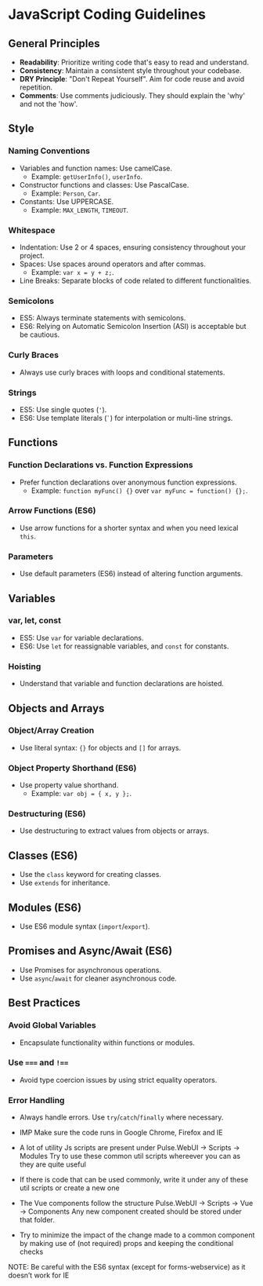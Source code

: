 # JavaScript Coding Guidelines

## **General Principles**

- **Readability**: Prioritize writing code that's easy to read and understand.
- **Consistency**: Maintain a consistent style throughout your codebase.
- **DRY Principle**: "Don't Repeat Yourself". Aim for code reuse and avoid repetition.
- **Comments**: Use comments judiciously. They should explain the 'why' and not the 'how'.

## **Style**

### **Naming Conventions**
- Variables and function names: Use camelCase. 
  - Example: `getUserInfo()`, `userInfo`.
- Constructor functions and classes: Use PascalCase.
  - Example: `Person`, `Car`.
- Constants: Use UPPERCASE.
  - Example: `MAX_LENGTH`, `TIMEOUT`.

### **Whitespace**
- Indentation: Use 2 or 4 spaces, ensuring consistency throughout your project.
- Spaces: Use spaces around operators and after commas.
  - Example: `var x = y + z;`.
- Line Breaks: Separate blocks of code related to different functionalities.

### **Semicolons**
- ES5: Always terminate statements with semicolons.
- ES6: Relying on Automatic Semicolon Insertion (ASI) is acceptable but be cautious.

### **Curly Braces**
- Always use curly braces with loops and conditional statements.

### **Strings**
- ES5: Use single quotes (`'`).
- ES6: Use template literals (`` ` ``) for interpolation or multi-line strings.

## **Functions**

### **Function Declarations vs. Function Expressions**
- Prefer function declarations over anonymous function expressions.
  - Example: `function myFunc() {}` over `var myFunc = function() {};`.

### **Arrow Functions (ES6)**
- Use arrow functions for a shorter syntax and when you need lexical `this`.

### **Parameters**
- Use default parameters (ES6) instead of altering function arguments.

## **Variables**

### **var, let, const**
- ES5: Use `var` for variable declarations.
- ES6: Use `let` for reassignable variables, and `const` for constants.

### **Hoisting**
- Understand that variable and function declarations are hoisted.

## **Objects and Arrays**

### **Object/Array Creation**
- Use literal syntax: `{}` for objects and `[]` for arrays.

### **Object Property Shorthand (ES6)**
- Use property value shorthand.
  - Example: `var obj = { x, y };`.

### **Destructuring (ES6)**
- Use destructuring to extract values from objects or arrays.

## **Classes (ES6)**

- Use the `class` keyword for creating classes.
- Use `extends` for inheritance.

## **Modules (ES6)**

- Use ES6 module syntax (`import`/`export`).

## **Promises and Async/Await (ES6)**

- Use Promises for asynchronous operations.
- Use `async`/`await` for cleaner asynchronous code.

## **Best Practices**

### **Avoid Global Variables**
- Encapsulate functionality within functions or modules.

### **Use `===` and `!==`**
- Avoid type coercion issues by using strict equality operators.

### **Error Handling**
- Always handle errors. Use `try`/`catch`/`finally` where necessary.


- IMP Make sure the code runs in Google Chrome, Firefox and IE
- A lot of utility Js scripts are present under 
      Pulse.WebUI -> Scripts -> Modules 
Try to use these common util scripts whereever you can as they are quite useful
- If there is code that can be used commonly, write it under any of these util scripts or create a new one
- The Vue components follow the structure
   Pulse.WebUI -> Scripts -> Vue -> Components
Any new component created should be stored under that folder.
- Try to minimize the impact of the change made to a common component by making use of (not required) props and keeping the conditional checks

NOTE: Be careful with the ES6 syntax (except for forms-webservice) as it doesn’t work for IE
